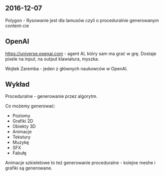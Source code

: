 ## 2016-12-07

Polygon - Rysowanie jest dla lamusów czyli o proceduralnie generowanym content-cie

## OpenAI

https://universe.openai.com - agent AI, który sam ma grać w grę. Dostaje pixele na input, na output klawiatura, myszka.

Wojtek Zaremba - jeden z głównych naukowców w OpenAI.

## Wykład

Proceduralne - generowanie przez algorytm.

Co możemy generować:

- Poziomy
- Grafiki 2D
- Obiekty 3D
- Animacje
- Tekstury
- Muzykę
- SFX
- Fabułę

Animacje szkieletowe to też generowanie proceduralne - kolejne meshe i grafiki są generowane.
